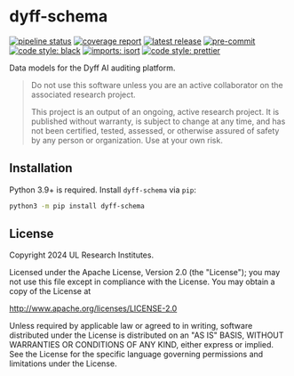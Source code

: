 # dyff-schema

<!-- BADGIE TIME -->

[![pipeline status](https://img.shields.io/gitlab/pipeline-status/dyff/dyff-schema?branch=main)](https://gitlab.com/dyff/dyff-schema/-/commits/main)
[![coverage report](https://img.shields.io/gitlab/pipeline-coverage/dyff/dyff-schema?branch=main)](https://gitlab.com/dyff/dyff-schema/-/commits/main)
[![latest release](https://img.shields.io/gitlab/v/release/dyff/dyff-schema)](https://gitlab.com/dyff/dyff-schema/-/releases)
[![pre-commit](https://img.shields.io/badge/pre--commit-enabled-brightgreen?logo=pre-commit)](https://github.com/pre-commit/pre-commit)
[![code style: black](https://img.shields.io/badge/code_style-black-000000.svg)](https://github.com/psf/black)
[![imports: isort](https://img.shields.io/badge/imports-isort-1674b1?style=flat&labelColor=ef8336)](https://pycqa.github.io/isort/)
[![code style: prettier](https://img.shields.io/badge/code_style-prettier-ff69b4.svg)](https://github.com/prettier/prettier)

<!-- END BADGIE TIME -->

Data models for the Dyff AI auditing platform.

> Do not use this software unless you are an active collaborator on the
> associated research project.
>
> This project is an output of an ongoing, active research project. It is
> published without warranty, is subject to change at any time, and has not been
> certified, tested, assessed, or otherwise assured of safety by any person or
> organization. Use at your own risk.

## Installation

Python 3.9+ is required. Install `dyff-schema` via `pip`:

```bash
python3 -m pip install dyff-schema
```

## License

Copyright 2024 UL Research Institutes.

Licensed under the Apache License, Version 2.0 (the "License"); you may not use
this file except in compliance with the License. You may obtain a copy of the
License at

<http://www.apache.org/licenses/LICENSE-2.0>

Unless required by applicable law or agreed to in writing, software distributed
under the License is distributed on an "AS IS" BASIS, WITHOUT WARRANTIES OR
CONDITIONS OF ANY KIND, either express or implied. See the License for the
specific language governing permissions and limitations under the License.
